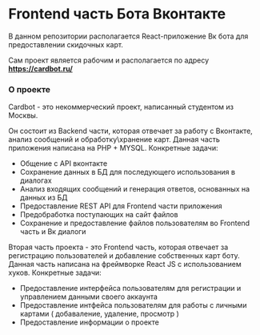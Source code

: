 # Frontend часть Бота Вконтакте

В данном репозитории располагается React-приложение Вк бота для предоставлении скидочных карт.

Сам проект является рабочим и располагается по адресу **https://cardbot.ru/**

### О проекте

Cardbot - это некоммерческий проект, написанный студентом из Москвы.

Он состоит из Backend части, которая отвечает за работу с Вконтакте, анализ сообщений и обработку\хранение карт.
Данная часть приложения написана на PHP + MYSQL.
Конкретные задачи:
 - Общение с API вконтакте
 - Сохранение данных в БД для последующего использования в диалогах
 - Анализ входящих сообщений и генерация ответов, основанных на данных из БД
 - Предоставление REST API для Frontend части приложения
 - Предобработка поступающих на сайт файлов
 - Сохранение и предоставление файлов пользователям во Frontend часть и Вк диалоги
 
Вторая часть проекта - это Frontend часть, которая отвечает за регистрацию пользователей и добавление собственных карт боту.
Данная часть написана на фреймворке React JS с использованием хуков.
Конкретные задачи:
- Предоставление интерфейса пользователям для регистрации и управлением данными своего аккаунта
- Предоставление интфейса пользователям для работы с личными картами ( добаваление, удаление, просмотр )
- Предоставление информации о проекте
